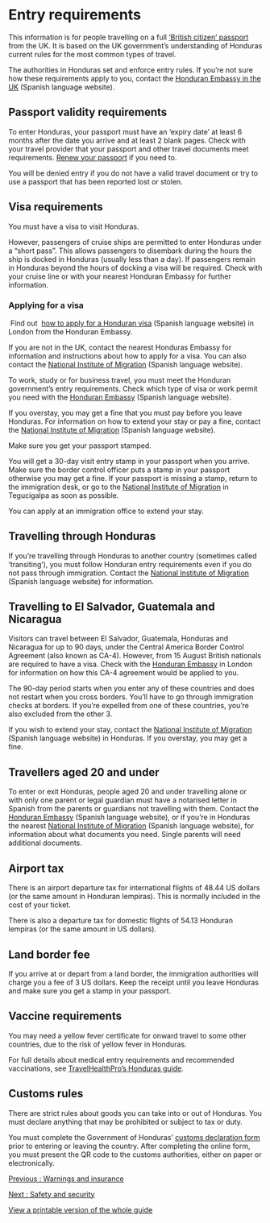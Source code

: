 # Entry requirements

This information is for people travelling on a full [‘British citizen’ passport](https://www.gov.uk/types-of-british-nationality) from the UK. It is based on the UK government’s understanding of Honduras current rules for the most common types of travel.

The authorities in Honduras set and enforce entry rules. If you’re not sure how these requirements apply to you, contact the [Honduran Embassy in the UK](https://hondurasembassyuk.com/) (Spanish language website).

## Passport validity requirements

To enter Honduras, your passport must have an ‘expiry date’ at least 6 months after the date you arrive and at least 2 blank pages. Check with your travel provider that your passport and other travel documents meet requirements. [Renew your passport](https://www.gov.uk/renew-adult-passport/renew) if you need to.

You will be denied entry if you do not have a valid travel document or try to use a passport that has been reported lost or stolen.

## Visa requirements

You must have a visa to visit Honduras.

However, passengers of cruise ships are permitted to enter Honduras under a “short pass”. This allows passengers to disembark during the hours the ship is docked in Honduras (usually less than a day). If passengers remain in Honduras beyond the hours of docking a visa will be required. Check with your cruise line or with your nearest Honduran Embassy for further information.

### Applying for a visa

 Find out  [how to apply for a Honduran visa](https://hondurasembassyuk.com/visa/) (Spanish language website) in London from the Honduran Embassy.

If you are not in the UK, contact the nearest Honduras Embassy for information and instructions about how to apply for a visa. You can also contact the [National Institute of Migration](http://inm.gob.hn/) (Spanish language website).

To work, study or for business travel, you must meet the Honduran government’s entry requirements. Check which type of visa or work permit you need with the [Honduran Embassy](https://hondurasembassyuk.com/visa/) (Spanish language website).

If you overstay, you may get a fine that you must pay before you leave Honduras. For information on how to extend your stay or pay a fine, contact the [National Institute of Migration](http://inm.gob.hn/) (Spanish language website).

Make sure you get your passport stamped.

You will get a 30-day visit entry stamp in your passport when you arrive. Make sure the border control officer puts a stamp in your passport otherwise you may get a fine. If your passport is missing a stamp, return to the immigration desk, or go to the [National Institute of Migration](http://inm.gob.hn/) in Tegucigalpa as soon as possible.

You can apply at an immigration office to extend your stay.

## Travelling through Honduras

If you’re travelling through Honduras to another country (sometimes called ‘transiting’), you must follow Honduran entry requirements even if you do not pass through immigration. Contact the [National Institute of Migration](http://inm.gob.hn/) (Spanish language website) for information.

## Travelling to El Salvador, Guatemala and Nicaragua

Visitors can travel between El Salvador, Guatemala, Honduras and Nicaragua for up to 90 days, under the Central America Border Control Agreement (also known as CA-4). However, from 15 August British nationals are required to have a visa. Check with the [Honduran Embassy](https://hondurasembassyuk.com/visa/) in London for information on how this CA-4 agreement would be applied to you.

The 90-day period starts when you enter any of these countries and does not restart when you cross borders. You’ll have to go through immigration checks at borders. If you’re expelled from one of these countries, you’re also excluded from the other 3.

If you wish to extend your stay, contact the [National Institute of Migration](http://inm.gob.hn/) (Spanish language website) in Honduras. If you overstay, you may get a fine.

## Travellers aged 20 and under

To enter or exit Honduras, people aged 20 and under travelling alone or with only one parent or legal guardian must have a notarised letter in Spanish from the parents or guardians not travelling with them. Contact the [Honduran Embassy](https://hondurasembassyuk.com/) (Spanish language website), or if you’re in Honduras the nearest [National Institute of Migration](http://inm.gob.hn/) (Spanish language website), for information about what documents you need. Single parents will need additional documents.

## Airport tax

There is an airport departure tax for international flights of 48.44 US dollars (or the same amount in Honduran lempiras). This is normally included in the cost of your ticket.

There is also a departure tax for domestic flights of 54.13 Honduran lempiras (or the same amount in US dollars).

## Land border fee

If you arrive at or depart from a land border, the immigration authorities will charge you a fee of 3 US dollars. Keep the receipt until you leave Honduras and make sure you get a stamp in your passport.

## Vaccine requirements

You may need a yellow fever certificate for onward travel to some other countries, due to the risk of yellow fever in Honduras.

For full details about medical entry requirements and recommended vaccinations, see [TravelHealthPro’s Honduras guide](https://travelhealthpro.org.uk/country/101/honduras#Vaccine_recommendations).

## Customs rules

There are strict rules about goods you can take into or out of Honduras. You must declare anything that may be prohibited or subject to tax or duty.

You must complete the Government of Honduras’ [customs declaration form](https://sisglobal.aduanas.gob.hn/Pech/#/plataforma/otra_gestiones/formularioDJRV) prior to entering or leaving the country. After completing the online form, you must present the QR code to the customs authorities, either on paper or electronically.

[Previous
:
Warnings and insurance](/foreign-travel-advice/honduras)

[Next
:
Safety and security](/foreign-travel-advice/honduras/safety-and-security)

[View a printable version of the whole guide](/foreign-travel-advice/honduras/print)